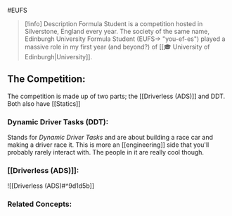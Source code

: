 #EUFS 

> [!info] Description
> Formula Student is a competition hosted in Silverstone, England every year. The society of the same name, Edinburgh University Formula Student (EUFS-> "you-ef-es") played a massive role in my first year (and beyond?) of [[🎓 University of Edinburgh|University]]. 



## The Competition:
The competition is made up of two parts; the [[Driverless (ADS)]] and DDT. Both also have [[Statics]]

### Dynamic Driver Tasks (DDT):
Stands for *Dynamic Driver Tasks* and are about building a race car and making a driver race it. This is more an [[engineering]] side that you'll probably rarely interact with. The people in it are really cool though.

### [[Driverless (ADS)]]: 
![[Driverless (ADS)#^9d1d5b]]

### Related Concepts:
